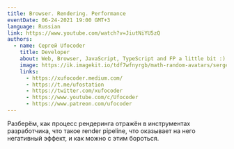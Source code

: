 ```yaml
---
title: Browser. Rendering. Performance
eventDate: 06-24-2021 19:00 GMT+3
language: Russian
link: https://www.youtube.com/watch?v=JiutNiYU5zQ
authors:
  - name: Сергей Ufocoder
    title: Developer
    about: Web, Browser, JavaScript, TypeScript and FP a little bit :)
    image: https://ik.imagekit.io/tdf7wfnyrgb/math-random-avatars/sergej-ufocoder_mCRjDbYA6M.png?tr=w-200,h-200,fo-face
    links:
      - https://xufocoder.medium.com/
      - https://t.me/ufostation
      - https://twitter.com/xufocoder
      - https://www.youtube.com/c/Ufocoder
      - https://www.patreon.com/ufocoder
---
```


Разберём, как процесс рендеринга отражён в инструментах разработчика, что такое render pipeline, что оказывает на него негативный эффект, и как можно с этим бороться.
